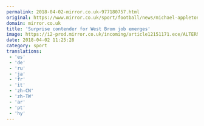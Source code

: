 ```yaml
---
permalink: 2018-04-02-mirror.co.uk-977180757.html
original: https://www.mirror.co.uk/sport/football/news/michael-appleton-emerges-frontrunner-west-12290812
domain: mirror.co.uk
title: 'Surprise contender for West Brom job emerges'
image: https://i2-prod.mirror.co.uk/incoming/article12151171.ece/ALTERNATES/s1200/Premier-League-Watford-vs-West-Bromwich-Albion.jpg
date: 2018-04-02 11:25:28
category: sport
translations: 
 - 'es'
 - 'de'
 - 'ru'
 - 'ja'
 - 'fr'
 - 'it'
 - 'zh-CN'
 - 'zh-TW'
 - 'ar'
 - 'pt'
 - 'hy'
---
```



